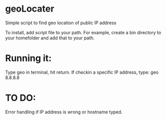 # geoLocater
Simple script to find geo location of public IP address

To install, add script file to your path.
For example, create a bin directory to your homefolder and add that to your path.


# Running it:
Type geo in terminal, hit return.
If checkin a specific IP address, type: geo 8.8.8.8


# TO DO:
Error handling if IP address is wrong or hostname typed.
